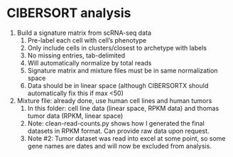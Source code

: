 # CIBERSORT analysis 

1. Build a signature matrix from scRNA-seq data
    1.	Pre-label each cell with cell’s phenotype
    2.	Only include cells in clusters/closest to archetype with labels
    3.	No missing entries, tab-delimited
    4.	Will automatically normalize by total reads
    5. Signature matrix and mixture files must be in same normalization space
    7. Data should be in linear space (although CIBERSORTX should automatically fix this if max <50)
1.	Mixture file: already done, use human cell lines and human tumors
    1. In this folder: cell line data (linear space, RPKM data) and thomas tumor data (RPKM, linear space)
    2. Note: clean-read-counts.py shows how I generated the final datasets in RPKM format. Can provide raw data upon request.
    3. Note #2: Tumor dataset was read into excel at some point, so some gene names are dates and will now be excluded from analysis.
